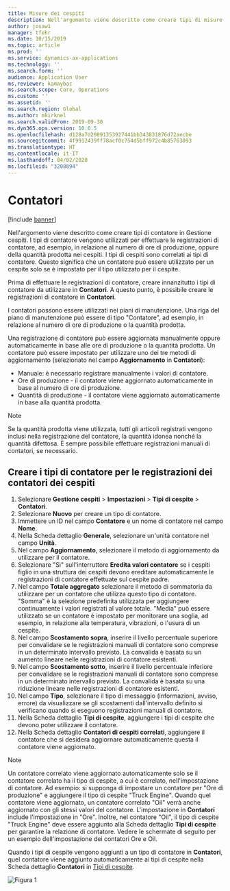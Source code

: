 ```yaml
---
title: Misure dei cespiti
description: Nell'argomento viene descritto come creare tipi di misure dei cespiti in Gestione cespiti.
author: josaw1
manager: tfehr
ms.date: 10/15/2019
ms.topic: article
ms.prod: ''
ms.service: dynamics-ax-applications
ms.technology: ''
ms.search.form: ''
audience: Application User
ms.reviewer: kamaybac
ms.search.scope: Core, Operations
ms.custom: ''
ms.assetid: ''
ms.search.region: Global
ms.author: mkirknel
ms.search.validFrom: 2019-09-30
ms.dyn365.ops.version: 10.0.5
ms.openlocfilehash: d128a7d20891353927441bb343831876d72aecbe
ms.sourcegitcommit: 4f9912439ff78acf0c754d5bff972c4b85763093
ms.translationtype: HT
ms.contentlocale: it-IT
ms.lasthandoff: 04/02/2020
ms.locfileid: "3208894"
---
```

# <a name="counters"></a>Contatori

[!include [banner](../../includes/banner.md)]

Nell'argomento viene descritto come creare tipi di contatore in Gestione cespiti. I tipi di contatore vengono utilizzati per effettuare le registrazioni di contatore, ad esempio, in relazione al numero di ore di produzione, oppure della quantità prodotta nei cespiti. I tipi di cespiti sono correlati ai tipi di contatore. Questo significa che un contatore può essere utilizzato per un cespite solo se è impostato per il tipo utilizzato per il cespite.

Prima di effettuare le registrazioni di contatore, creare innanzitutto i tipi di contatore da utilizzare in **Contatori**. A questo punto, è possibile creare le registrazioni di contatore in **Contatori**. 

I contatori possono essere utilizzati nei piani di manutenzione. Una riga del piano di manutenzione può essere di tipo "Contatore", ad esempio, in relazione al numero di ore di produzione o la quantità prodotta. 

Una registrazione di contatore può essere aggiornata manualmente oppure automaticamente in base alle ore di produzione o la quantità prodotta. Un contatore può essere impostato per utilizzare uno dei tre metodi di aggiornamento (selezionato nel campo **Aggiornamento** in **Contatori**):
  
- Manuale: è necessario registrare manualmente i valori di contatore.  
- Ore di produzione - il contatore viene aggiornato automaticamente in base al numero di ore di produzione.  
- Quantità di produzione - il contatore viene aggiornato automaticamente in base alla quantità prodotta.  

>[!NOTE]
>Se la quantità prodotta viene utilizzata, *tutti* gli articoli registrati vengono inclusi nella registrazione del contatore, la quantità idonea nonché la quantità difettosa. È sempre possibile effettuare registrazioni manuali di contatori, se necessario.

## <a name="create-counter-types-for-asset-counter-registrations"></a>Creare i tipi di contatore per le registrazioni dei contatori dei cespiti

1. Selezionare **Gestione cespiti** > **Impostazioni** > **Tipi di cespite** > **Contatori**.
2. Selezionare **Nuovo** per creare un tipo di contatore.
3. Immettere un ID nel campo **Contatore** e un nome di contatore nel campo **Nome**.
4. Nella Scheda dettaglio **Generale**, selezionare un'unità contatore nel campo **Unità**.
5. Nel campo **Aggiornamento**, selezionare il metodo di aggiornamento da utilizzare per il contatore.
6. Selezionare "Sì" sull'interruttore **Eredita valori contatore** se i cespiti figlio in una struttura dei cespiti devono ereditare automaticamente le registrazioni di contatore effettuate sul cespite padre.
7. Nel campo **Totale aggregato** selezionare il metodo di sommatoria da utilizzare per un contatore che utilizza questo tipo di contatore. "Somma" è la selezione predefinita utilizzata per aggiungere continuamente i valori registrati al valore totale. "Media" può essere utilizzato se un contatore è impostato per monitorare una soglia, ad esempio, in relazione alla temperatura, vibrazioni, o l'usura di un cespite. 
8. Nel campo **Scostamento sopra**, inserire il livello percentuale superiore per convalidare se le registrazioni manuali di contatore sono comprese in un determinato intervallo previsto. La convalida è basata su un aumento lineare nelle registrazioni di contatore esistenti.
9. Nel campo **Scostamento sotto**, inserire il livello percentuale inferiore per convalidare se le registrazioni manuali di contatore sono comprese in un determinato intervallo previsto. La convalida è basata su una riduzione lineare nelle registrazioni di contatore esistenti.
10. Nel campo **Tipo**, selezionare il tipo di messaggio (informazioni, avviso, errore) da visualizzare se gli scostamenti dall'intervallo definito si verificano quando si eseguono registrazioni manuali di contatore.
11. Nella Scheda dettaglio **Tipi di cespite**, aggiungere i tipi di cespite che devono poter utilizzare il contatore.
12. Nella Scheda dettaglio **Contatori di cespiti correlati**, aggiungere il contatore che si desidera aggiornare automaticamente questa il contatore viene aggiornato.


>[!NOTE]
>Un contatore correlato viene aggiornato automaticamente solo se il contatore correlato ha il tipo di cespite, a cui è correlato, nell'impostazione di contatore. Ad esempio: si supponga di impostare un contatore per "Ore di produzione" e aggiungere il tipo di cespite "Truck Engine". Quando quel contatore viene aggiornato, un contatore correlato "Oil" verrà anche aggiornato con gli stessi valori del contatore. L'impostazione in **Contatori** include l'impostazione in "Ore". Inoltre, nel contatore "Oil", il tipo di cespite "Truck Engine" deve essere aggiunto alla Scheda dettaglio **Tipi di cespite** per garantire la relazione di contatore. Vedere le schermate di seguito per un esempio dell'impostazione dei contatori Ore e Oil.

Quando i tipi di cespite vengono aggiunti a un tipo di contatore in **Contatori**, quel contatore viene aggiunto automaticamente ai tipi di cespite nella Scheda dettaglio **Contatori** in [Tipi di cespite](../setup-for-objects/object-types.md).

![Figura 1](media/071-setup-for-objects.png)

